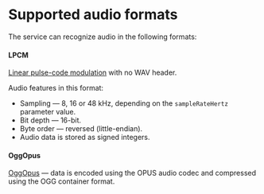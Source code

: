 # Supported audio formats

The service can recognize audio in the following formats:

#### LPCM

[Linear pulse-code modulation](https://en.wikipedia.org/wiki/Pulse-code_modulation) with no WAV header.

Audio features in this format:

* Sampling — 8, 16 or 48 kHz, depending on the `sampleRateHertz` parameter value.
* Bit depth — 16-bit.
* Byte order — reversed (little-endian).
* Audio data is stored as signed integers.

#### OggOpus

[OggOpus](https://wiki.xiph.org/OggOpus) — data is encoded using the OPUS audio codec and compressed using the OGG container format.

